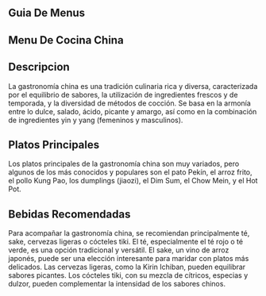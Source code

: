 ## Guia De Menus

## Menu De Cocina China

## Descripcion
La gastronomía china es una tradición culinaria rica y diversa, caracterizada por el equilibrio de sabores, la utilización de ingredientes frescos y de temporada, y la diversidad de métodos de cocción. Se basa en la armonía entre lo dulce, salado, ácido, picante y amargo, así como en la combinación de ingredientes yin y yang (femeninos y masculinos). 

## Platos Principales
Los platos principales de la gastronomía china son muy variados, pero algunos de los más conocidos y populares son el pato Pekín, el arroz frito, el pollo Kung Pao, los dumplings (jiaozi), el Dim Sum, el Chow Mein, y el Hot Pot. 

## Bebidas Recomendadas
Para acompañar la gastronomía china, se recomiendan principalmente té, sake, cervezas ligeras o cócteles tiki. El té, especialmente el té rojo o té verde, es una opción tradicional y versátil. El sake, un vino de arroz japonés, puede ser una elección interesante para maridar con platos más delicados. Las cervezas ligeras, como la Kirin Ichiban, pueden equilibrar sabores picantes. Los cócteles tiki, con su mezcla de cítricos, especias y dulzor, pueden complementar la intensidad de los sabores chinos. 